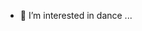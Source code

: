 - 👀 I’m interested in dance ...
  

<!---
VIJAYADHARSHINI1234/VIJAYADHARSHINI1234 is a ✨ special ✨ repository because its `README.md` (this file) appears on your GitHub profile.
You can click the Preview link to take a look at your changes.
--->
